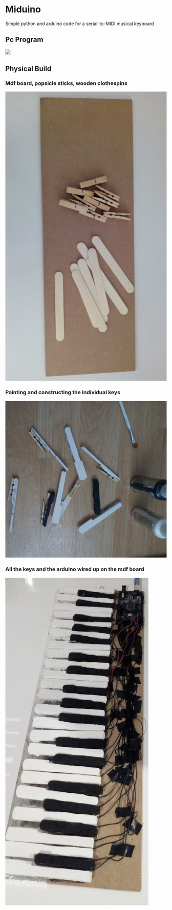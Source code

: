 # Miduino
Simple python and arduino code for a serial-to-MIDI musical keyboard

## Pc Program
![](images/program.jpg)

## Physical Build

### Mdf board, popsicle sticks, wooden clothespins
![](images/mdf.jpg)

### Painting and constructing the individual keys
![](images/paint.jpg)

### All the keys and the arduino wired up on the mdf board
![](images/final.jpg)
